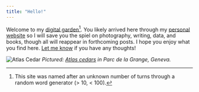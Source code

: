 ```yaml
---
title: "Hello!"
---
```


<link rel="stylesheet" href="https://raw.githubusercontent.com/surbhibee/surbhibee.github.io/main/assets/css/tufte.css" type="text/css">

Welcome to my [digital garden](tab:https://www.technologyreview.com/2020/09/03/1007716/digital-gardens-let-you-cultivate-your-own-little-bit-of-the-internet/)[^1]. You likely arrived here through my [personal website](tab:https://surbhib.me/) so I will save you the spiel on photography, writing, data, and books, though all will reappear in forthcoming posts. I hope you enjoy what you find here. [Let me know](tab:https://twitter.com/_surbhib) if you have any thoughts!

![Atlas Cedar](https://i.imgur.com/E26ZsYK.jpeg)
_Pictured: [Atlas cedars](tab:https://www.inaturalist.org/taxa/136234-Cedrus-atlantica) in Parc de la Grange, Geneva._

[^1]: This site was named after an unknown number of turns through a random word generator (> 10, < 100).

